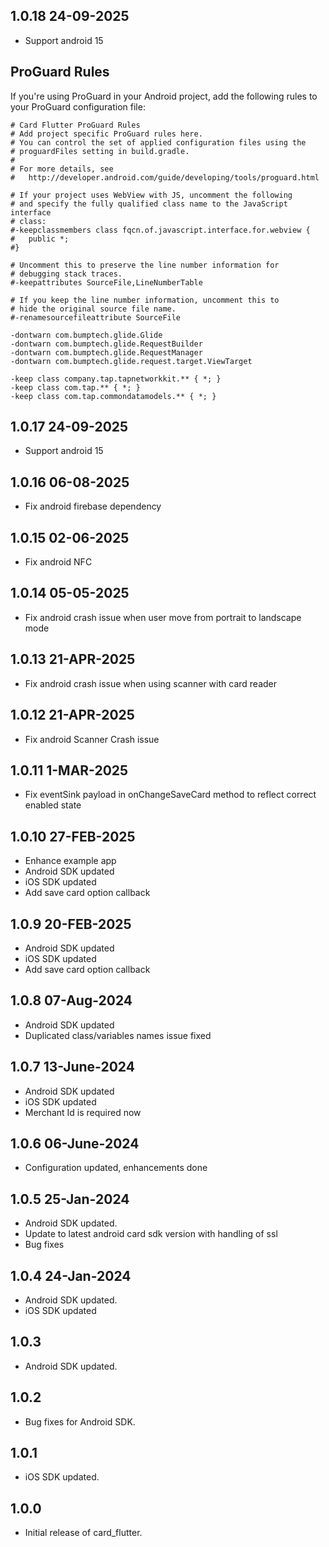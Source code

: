## 1.0.18 24-09-2025

* Support android 15

## ProGuard Rules

If you're using ProGuard in your Android project, add the following rules to your ProGuard configuration file:

```proguard
# Card Flutter ProGuard Rules
# Add project specific ProGuard rules here.
# You can control the set of applied configuration files using the
# proguardFiles setting in build.gradle.
#
# For more details, see
#   http://developer.android.com/guide/developing/tools/proguard.html

# If your project uses WebView with JS, uncomment the following
# and specify the fully qualified class name to the JavaScript interface
# class:
#-keepclassmembers class fqcn.of.javascript.interface.for.webview {
#   public *;
#}

# Uncomment this to preserve the line number information for
# debugging stack traces.
#-keepattributes SourceFile,LineNumberTable

# If you keep the line number information, uncomment this to
# hide the original source file name.
#-renamesourcefileattribute SourceFile

-dontwarn com.bumptech.glide.Glide
-dontwarn com.bumptech.glide.RequestBuilder
-dontwarn com.bumptech.glide.RequestManager
-dontwarn com.bumptech.glide.request.target.ViewTarget

-keep class company.tap.tapnetworkkit.** { *; }
-keep class com.tap.** { *; }
-keep class com.tap.commondatamodels.** { *; }
```


## 1.0.17 24-09-2025

* Support android 15

## 1.0.16 06-08-2025

* Fix android firebase dependency

## 1.0.15 02-06-2025

* Fix android NFC 

## 1.0.14 05-05-2025

* Fix android crash issue when user move from portrait to landscape mode

## 1.0.13 21-APR-2025

* Fix android crash issue when using scanner with card reader

## 1.0.12 21-APR-2025

* Fix android Scanner Crash issue

## 1.0.11 1-MAR-2025

* Fix eventSink payload in onChangeSaveCard method to reflect correct enabled state

## 1.0.10 27-FEB-2025

* Enhance example app
* Android SDK updated
* iOS SDK updated
* Add save card option callback

## 1.0.9 20-FEB-2025

* Android SDK updated
* iOS SDK updated
* Add save card option callback

## 1.0.8 07-Aug-2024

* Android SDK updated
* Duplicated class/variables names issue fixed

## 1.0.7 13-June-2024

* Android SDK updated
* iOS SDK updated
* Merchant Id is required now

## 1.0.6 06-June-2024

* Configuration updated, enhancements done

## 1.0.5 25-Jan-2024

* Android SDK updated.
* Update to latest android card sdk version with handling of ssl
* Bug fixes

## 1.0.4 24-Jan-2024

* Android SDK updated.
* iOS SDK updated

## 1.0.3

* Android SDK updated.

## 1.0.2

* Bug fixes for Android SDK.

## 1.0.1

* iOS SDK updated.

## 1.0.0

* Initial release of card_flutter.